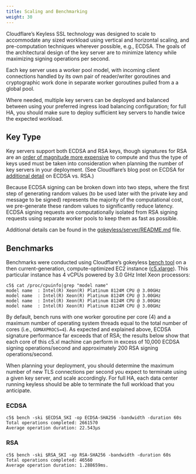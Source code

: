 ```yaml
---
title: Scaling and Benchmarking
weight: 30
---
```


Cloudflare’s Keyless SSL technology was designed to scale to accommodate any sized workload using vertical and horizontal scaling, and pre-computation techniques wherever possible, e.g., ECDSA. The goals of the architectural design of the key server are to minimize latency while maximizing signing operations per second.

Each key server uses a worker pool model, with incoming client connections handled by its own pair of reader/writer goroutines and cryptographic work done in separate worker goroutines pulled from a a global pool. 

Where needed, multiple key servers can be deployed and balanced between using your preferred ingress load balancing configuration; for full HA, you should make sure to deploy sufficient key servers to handle twice the expected workload.

## Key Type

Key servers support both ECDSA and RSA keys, though signatures for RSA are an [order of magnitude more expensive](https://blog.cloudflare.com/ecdsa-the-digital-signature-algorithm-of-a-better-internet/) to compute and thus the type of keys used must be taken into consideration when planning the number of key servers in your deployment.  (See Cloudflare’s blog post on ECDSA for [additional detail](https://blog.cloudflare.com/ecdsa-the-digital-signature-algorithm-of-a-better-internet/) on ECDSA vs. RSA.)

Because ECDSA signing can be broken down into two steps, where the first step of generating random values (to be used later with the private key and message to be signed) represents the majority of the computational cost, we pre-generate these random values to significantly reduce latency. ECDSA signing requests are computationally isolated from RSA signing requests using separate worker pools to keep them as fast as possible.

Additional details can be found in the [gokeyless/server/README.md](https://github.com/cloudflare/gokeyless/blob/master/server/README.md) file.

## Benchmarks
Benchmarks were conducted using Cloudflare’s gokeyless [bench tool](https://github.com/cloudflare/gokeyless/tree/master/cmd/bench) on a then current-generation, compute-optimized EC2 instance ([c5.xlarge](https://aws.amazon.com/ec2/instance-types/c5/)). This particular instance has 4 vCPUs powered by 3.0 GHz Intel Xeon processors:

```
c5$ cat /proc/cpuinfo|grep "model name"
model name	: Intel(R) Xeon(R) Platinum 8124M CPU @ 3.00GHz
model name	: Intel(R) Xeon(R) Platinum 8124M CPU @ 3.00GHz
model name	: Intel(R) Xeon(R) Platinum 8124M CPU @ 3.00GHz
model name	: Intel(R) Xeon(R) Platinum 8124M CPU @ 3.00GHz
```

By default, bench runs with one worker goroutine per core (4) and a maximum number of operating system threads equal to the total number of cores (i.e., `GOMAXPROCS=4`). As expected and explained above, ECDSA signature performance far exceeds that of RSA; the results below show that each core of this c5.xl machine can perform in excess of 10,000 ECDSA signing operations/second and approximately 200 RSA signing operations/second.

When planning your deployment, you should determine the maximum number of new TLS connections per second you expect to terminate using a given key server, and scale accordingly. For full HA, each data center running keyless should be able to terminate the full workload that you anticipate.

### ECDSA
```
c5$ bench -ski $ECDSA_SKI -op ECDSA-SHA256 -bandwidth -duration 60s
Total operations completed: 2661570
Average operation duration: 22.543µs
```

### RSA
```
c5$ bench -ski $RSA_SKI -op RSA-SHA256 -bandwidth -duration 60s
Total operations completed: 46560
Average operation duration: 1.288659ms.
```